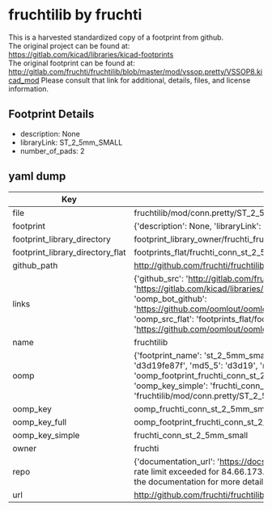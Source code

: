# fruchtilib by fruchti  
This is a harvested standardized copy of a footprint from github.  
The original project can be found at:  
https://gitlab.com/kicad/libraries/kicad-footprints  
The original footprint can be found at:
http://gitlab.com/fruchti/fruchtilib/blob/master/mod/vssop.pretty/VSSOP8.kicad_mod
Please consult that link for additional, details, files, and license information.  
## Footprint Details
* description: None  
* libraryLink: ST_2_5mm_SMALL  
* number_of_pads: 2  
## yaml dump  
| Key | Value |  
| --- | --- |  
| file | fruchtilib/mod/conn.pretty/ST_2_5mm_SMALL.kicad_mod |  
| footprint | {'description': None, 'libraryLink': 'ST_2_5mm_SMALL', 'number_of_pads': 2} |  
| footprint_library_directory | footprint_library_owner/fruchti_fruchtilib |  
| footprint_library_directory_flat | footprints_flat/fruchti_conn_st_2_5mm_small/working |  
| github_path | http://github.com/fruchti/fruchtilib/blob/master/mod/conn.pretty/ST_2_5mm_SMALL.kicad_mod |  
| links | {'github_src': 'http://gitlab.com/fruchti/fruchtilib/blob/master/mod/vssop.pretty/VSSOP8.kicad_mod', 'github_src_repo': 'https://gitlab.com/kicad/libraries/kicad-footprints', 'oomp_bot': 'footprints/fruchti_conn_st_2_5mm_small/working', 'oomp_bot_github': 'https://github.com/oomlout/oomlout_oomp_footprint_bot/tree/main/footprints/fruchti_conn_st_2_5mm_small/working', 'oomp_src_flat': 'footprints_flat/footprints_flat/fruchti_conn_st_2_5mm_small/working', 'oomp_src_flat_github': 'https://github.com/oomlout/oomlout_oomp_footprint_src/tree/main/footprints_flat/fruchti_conn_st_2_5mm_small/working'} |  
| name | fruchtilib |  
| oomp | {'footprint_name': 'st_2_5mm_small', 'library_name': 'conn', 'md5': 'd3d19fe87fd5c742628269f327516bc6', 'md5_10': 'd3d19fe87f', 'md5_5': 'd3d19', 'md5_6': 'd3d19f', 'oomp_key': 'oomp_fruchti_conn_st_2_5mm_small', 'oomp_key_extra': 'oomp_footprint_fruchti_conn_st_2_5mm_small', 'oomp_key_full': 'oomp_footprint_fruchti_conn_st_2_5mm_small_d3d19f', 'oomp_key_simple': 'fruchti_conn_st_2_5mm_small', 'original_filename': 'fruchtilib/mod/conn.pretty/ST_2_5mm_SMALL.kicad_mod', 'owner_name': 'fruchti'} |  
| oomp_key | oomp_fruchti_conn_st_2_5mm_small |  
| oomp_key_full | oomp_footprint_fruchti_conn_st_2_5mm_small |  
| oomp_key_simple | fruchti_conn_st_2_5mm_small |  
| owner | fruchti |  
| repo | {'documentation_url': 'https://docs.github.com/rest/overview/resources-in-the-rest-api#rate-limiting', 'message': "API rate limit exceeded for 84.66.173.59. (But here's the good news: Authenticated requests get a higher rate limit. Check out the documentation for more details.)"} |  
| url | http://github.com/fruchti/fruchtilib |  

